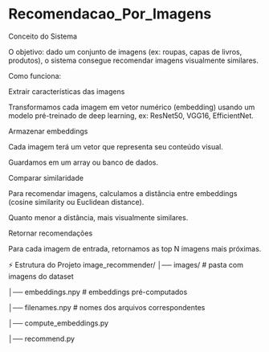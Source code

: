 # Recomendacao_Por_Imagens

Conceito do Sistema

O objetivo: dado um conjunto de imagens (ex: roupas, capas de livros, produtos), o sistema consegue recomendar imagens visualmente similares.

Como funciona:

Extrair características das imagens

Transformamos cada imagem em vetor numérico (embedding) usando um modelo pré-treinado de deep learning, ex: ResNet50, VGG16, EfficientNet.

Armazenar embeddings

Cada imagem terá um vetor que representa seu conteúdo visual.

Guardamos em um array ou banco de dados.

Comparar similaridade

Para recomendar imagens, calculamos a distância entre embeddings (cosine similarity ou Euclidean distance).

Quanto menor a distância, mais visualmente similares.

Retornar recomendações

Para cada imagem de entrada, retornamos as top N imagens mais próximas.

⚡ Estrutura do Projeto
image_recommender/
│── images/             # pasta com imagens do dataset

│── embeddings.npy      # embeddings pré-computados

│── filenames.npy       # nomes dos arquivos correspondentes

│── compute_embeddings.py

│── recommend.py
